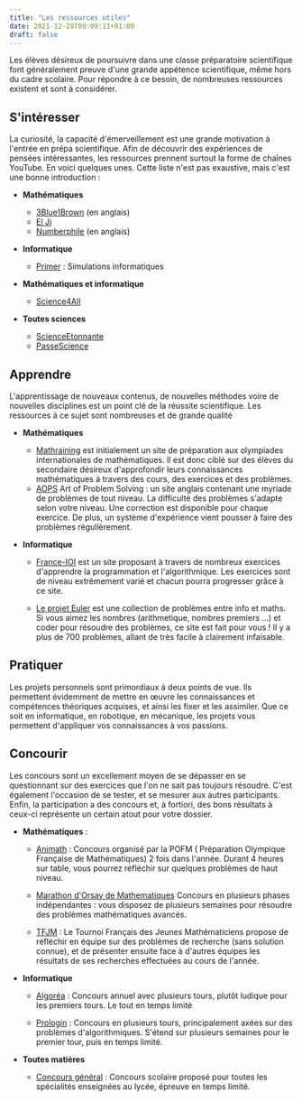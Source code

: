 ```yaml
---
title: "Les ressources utiles"
date: 2021-12-20T00:09:11+01:00
draft: false
---
```


Les élèves désireux de poursuivre dans une classe préparatoire scientifique font généralement preuve d'une grande appétence scientifique, même hors du cadre scolaire. Pour répondre à ce besoin, de nombreuses ressources existent et sont à considérer.

## S'intéresser

La curiosité, la capacité d'émerveillement est une grande motivation à l'entrée en prépa scientifique. Afin de découvrir des expériences de pensées intéressantes, les ressources prennent surtout la forme de chaînes YouTube. En voici quelques unes. Cette liste n'est pas exaustive, mais c'est une bonne introduction :

* **Mathématiques**
  * [3Blue1Brown](https://www.youtube.com/c/3blue1brown) (en anglais)
  * [El Jj](https://www.youtube.com/c/ElJj42)
  * [Numberphile](https://www.youtube.com/channel/UCoxcjq-8xIDTYp3uz647V5A) (en anglais)

* **Informatique**

  * [Primer](https://www.youtube.com/c/PrimerLearning) : Simulations informatiques

* **Mathématiques et informatique**
  * [Science4All](https://www.youtube.com/c/Science4Allfran%C3%A7ais)

* **Toutes sciences**
  * [ScienceEtonnante](https://www.youtube.com/c/ScienceEtonnante)
  * [PasseScience](https://www.youtube.com/c/PasseScience)

## Apprendre

L'apprentissage de nouveaux contenus, de nouvelles méthodes voire de nouvelles disciplines est un point clé de la réussite scientifique. Les ressources à  ce sujet sont nombreuses et de grande qualité

* **Mathématiques**
  * [Mathraining](https://www.mathraining.be/) est initialement un site de préparation aux olympiades internationales de mathématiques. Il est donc ciblé sur des élèves du secondaire désireux d'approfondir leurs connaissances mathématiques à travers des cours, des exercices et des problèmes.
  * [AOPS](https://artofproblemsolving.com/alcumus/problem) Art of Problem Solving : un site anglais contenant une myriade de problèmes de tout niveau. La difficulté des problèmes s'adapte selon votre niveau. Une correction est disponible pour chaque exercice. De plus, un système d'expérience vient pousser à faire des problèmes régulièrement.

* **Informatique**
  * [France-IOI](http://www.france-ioi.org/) est un site proposant à travers de nombreux exercices d'apprendre la programmation et l'algorithmique. Les exercices sont de niveau extrêmement varié et chacun pourra progresser grâce à ce site.

  * [Le projet Euler](https://projecteuler.net/) est une collection de problèmes entre info et maths. Si vous aimez les nombres (arithmetique, nombres premiers ...) et coder pour résoudre des problèmes, ce site est fait pour vous ! Il y a plus de 700 problèmes, allant de très facile à clairement infaisable.

## Pratiquer

Les projets personnels sont primordiaux à deux points de vue. Ils permettent évidemment de mettre en œuvre les connaissances et compétences théoriques acquises, et ainsi les fixer et les assimiler. Que ce soit en informatique, en robotique, en mécanique, les projets vous permettent d'appliquer vos connaissances à vos passions.

## Concourir

Les concours sont un excellement moyen de se dépasser en se questionnant sur des exercices que l'on ne sait pas toujours résoudre. C'est également l'occasion de se tester, et se mesurer aux autres participants. Enfin, la participation a des concours et, à fortiori, des bons résultats à ceux-ci représente un certain atout pour votre dossier.

* **Mathématiques** :
  * [Animath](https://maths-olympiques.fr/?cat=16)  : Concours organisé par la POFM ( Préparation Olympique Française de Mathématiques) 2 fois dans l'année. Durant 4 heures sur table, vous pourrez réfléchir sur quelques problèmes de haut  niveau.

  * [Marathon d'Orsay de Mathematiques](https://www.imo.universite-paris-saclay.fr/marathon/) Concours en plusieurs phases indépendantes : vous disposez de plusieurs semaines pour résoudre des problèmes mathématiques avancés.
  * [TFJM](https://tfjm.org/) : Le Tournoi Français des Jeunes Mathématiciens propose de réfléchir en équipe sur des problèmes de recherche (sans solution connue), et de présenter ensuite face à d'autres équipes les résultats de ses recherches effectuées au cours de l'année.
* **Informatique**
  * [Algoréa](https://algorea.org/#/) : Concours annuel avec plusieurs tours,  plutôt ludique pour les premiers tours. Le tout en temps limité

  * [Prologin](https://prologin.org/) : Concours en plusieurs tours, principalement axées sur des problèmes d'algorithmiques. S'étend sur plusieurs semaines pour le premier tour, puis en temps limité.
* **Toutes matières**

  * [Concours général](https://www.education.gouv.fr/le-concours-general-des-lycees-et-des-metiers-un-prix-d-excellence-10022)  : Concours scolaire proposé pour toutes les spécialités enseignées au lycée, épreuve en temps limité.
